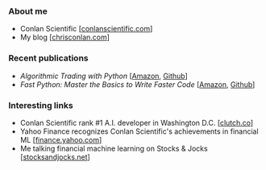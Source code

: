 
### About me

+ Conlan Scientific \[[conlanscientific.com](https://conlanscientific.com/)\]
+ My blog \[[chrisconlan.com](https://chrisconlan.com/blog/)\]

### Recent publications 

+ *Algorithmic Trading with Python* \[[Amazon](https://www.amazon.com/Algorithmic-Trading-Python-Quantitative-Development/dp/B086Y6H6YG/), [Github](https://github.com/chrisconlan/algorithmic-trading-with-python)\]
+ *Fast Python: Master the Basics to Write Faster Code* \[[Amazon](https://www.amazon.com/Fast-Python-Master-Basics-Faster/dp/B089CWQWWC/), [Github](https://github.com/chrisconlan/fast-python)\]

### Interesting links

+ Conlan Scientific rank #1 A.I. developer in Washington D.C. \[[clutch.co](https://clutch.co/developers/artificial-intelligence/washington-dc/leaders-matrix)\]
+ Yahoo Finance recognizes Conlan Scientific's achievements in financial ML \[[finance.yahoo.com](https://finance.yahoo.com/news/conlan-scientific-named-top-ai-224600809.html)\]
+ Me talking financial machine learning on Stocks & Jocks \[[stocksandjocks.net](https://stocksandjocks.net/show-archives/algo-trading/)\]

